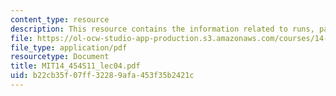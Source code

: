 ```yaml
---
content_type: resource
description: This resource contains the information related to runs, panics and contagion.
file: https://ol-ocw-studio-app-production.s3.amazonaws.com/courses/14-454-economic-crises-spring-2011/b22cb35f07ff32289afa453f35b2421c_MIT14_454S11_lec04.pdf
file_type: application/pdf
resourcetype: Document
title: MIT14_454S11_lec04.pdf
uid: b22cb35f-07ff-3228-9afa-453f35b2421c
---
```

